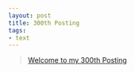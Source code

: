 ```yaml
---
layout: post
title: 300th Posting
tags: 
- text
---
```


> [Welcome to my 300th Posting](https://janghan-kor.tistory.com/1239)
